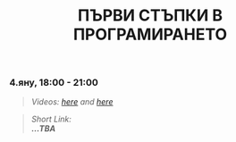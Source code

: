 <h1 align="center">ПЪРВИ СТЪПКИ В ПРОГРАМИРАНЕТО</h1>
    <br>

<h3>4.яну, 18:00 - 21:00</h3>

<blockquote>
    <i>
        Videos: 
        <a href="https://www.youtube.com/watch?v=r5W1dAJtA5Y&feature=emb_title">here</a>
        and
        <a href="https://www.youtube.com/watch?v=yodWpshKPGI&feature=emb_title">here</a>
    </i>
</blockquote>

<blockquote>
    <i>
        Short Link: <br> 
        <b>
            ...TBA
        </b> 
    </i>
</blockquote>
